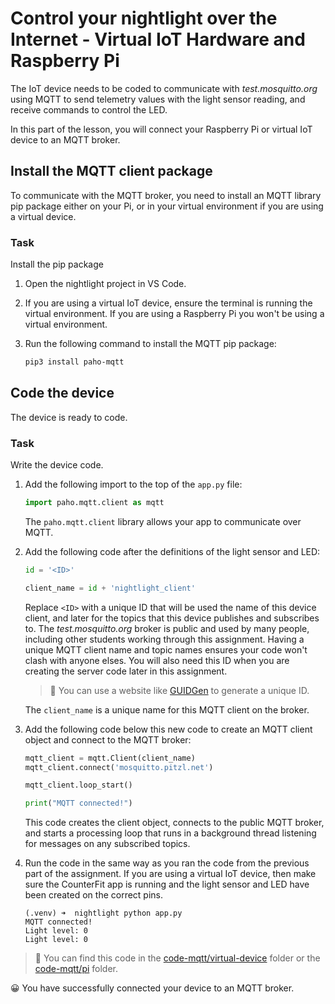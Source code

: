# Control your nightlight over the Internet - Virtual IoT Hardware and Raspberry Pi

The IoT device needs to be coded to communicate with *test.mosquitto.org* using MQTT to send telemetry values with the light sensor reading, and receive commands to control the LED.

In this part of the lesson, you will connect your Raspberry Pi or virtual IoT device to an MQTT broker.

## Install the MQTT client package

To communicate with the MQTT broker, you need to install an MQTT library pip package either on your Pi, or in your virtual environment if you are using a virtual device.

### Task

Install the pip package

1. Open the nightlight project in VS Code.

1. If you are using a virtual IoT device, ensure the terminal is running the virtual environment. If you are using a Raspberry Pi you won't be using a virtual environment.

1. Run the following command to install the MQTT pip package:

    ```sh
    pip3 install paho-mqtt
    ```

## Code the device

The device is ready to code.

### Task

Write the device code.

1. Add the following import to the top of the `app.py` file:

    ```python
    import paho.mqtt.client as mqtt
    ```

    The `paho.mqtt.client` library allows your app to communicate over MQTT.

1. Add the following code after the definitions of the light sensor and LED:

    ```python
    id = '<ID>'

    client_name = id + 'nightlight_client'
    ```

    Replace `<ID>` with a unique ID that will be used the name of this device client, and later for the topics that this device publishes and subscribes to. The *test.mosquitto.org* broker is public and used by many people, including other students working through this assignment. Having a unique MQTT client name and topic names ensures your code won't clash with anyone elses. You will also need this ID when you are creating the server code later in this assignment.

    > 💁 You can use a website like [GUIDGen](https://www.guidgen.com) to generate a unique ID.

    The `client_name` is a unique name for this MQTT client on the broker.

1. Add the following code below this new code to create an MQTT client object and connect to the MQTT broker:

    ```python
    mqtt_client = mqtt.Client(client_name)
    mqtt_client.connect('mosquitto.pitzl.net')
    
    mqtt_client.loop_start()

    print("MQTT connected!")
    ```

    This code creates the client object, connects to the public MQTT broker, and starts a processing loop that runs in a background thread listening for messages on any subscribed topics.

1. Run the code in the same way as you ran the code from the previous part of the assignment. If you are using a virtual IoT device, then make sure the CounterFit app is running and the light sensor and LED have been created on the correct pins.

    ```output
    (.venv) ➜  nightlight python app.py 
    MQTT connected!
    Light level: 0
    Light level: 0
    ```

> 💁 You can find this code in the [code-mqtt/virtual-device](code-mqtt/virtual-device) folder or the [code-mqtt/pi](code-mqtt/pi) folder.

😀 You have successfully connected your device to an MQTT broker.
